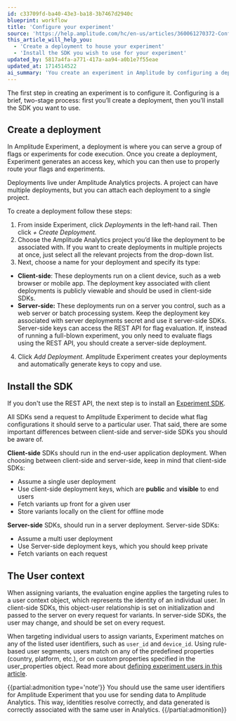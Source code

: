 ```yaml
---
id: c33709fd-ba40-43e3-ba18-3b7467d2940c
blueprint: workflow
title: 'Configure your experiment'
source: 'https://help.amplitude.com/hc/en-us/articles/360061270372-Configure-your-experiment'
this_article_will_help_you:
  - 'Create a deployment to house your experiment'
  - 'Install the SDK you wish to use for your experiment'
updated_by: 5817a4fa-a771-417a-aa94-a0b1e7f55eae
updated_at: 1714514522
ai_summary: 'You create an experiment in Amplitude by configuring a deployment and installing the SDK. A deployment serves flags or experiments for code execution, and each deployment is attached to an Analytics project in Amplitude. There are client-side and server-side deployments with specific characteristics. The SDK sends requests to Amplitude to determine flag configurations for users. The user context object is crucial for assigning variants based on targeting rules. Ensure consistency in user identifiers between Amplitude Experiment and Analytics for accurate data association.'
---
```

The first step in creating an experiment is to configure it. Configuring is a brief, two-stage process: first you’ll create a deployment, then you’ll install the SDK you want to use.

## Create a deployment

In Amplitude Experiment, a deployment is where you can serve a group of flags or experiments for code execution. Once you create a deployment, Experiment generates an access key, which you can then use to properly route your flags and experiments.

Deployments live under Amplitude Analytics projects. A project can have multiple deployments, but you can attach  each deployment to a single project.

To create a deployment follow these steps:

1. From inside Experiment, click *Deployments* in the left-hand rail. Then click *+ Create Deployment.*
2. Choose the Amplitude Analytics project you’d like the deployment to be associated with. If you want to create deployments in multiple projects at once, just select all the relevant projects from the drop-down list.
3. Next, choose a name for your deployment and specify its type:

  * **Client-side**: These deployments run on a client device, such as a web browser or mobile app. The deployment key associated with client deployments is publicly viewable and should be used in client-side SDKs.
  * **Server-side:** These deployments run on a server you control, such as a web server or batch processing system. Keep the deployment key associated with server deployments secret and use it server-side SDKs. Server-side keys can access the REST API for flag evaluation. If, instead of running a full-blown experiment, you only need to evaluate flags using the REST API, you should create a server-side deployment.

4. Click *Add Deployment*. Amplitude Experiment creates your deployments and automatically generate keys to copy and use.

## Install the SDK

If you don't use the REST API, the next step is to install an [Experiment SDK](/docs/sdks/experiment-sdks).

All SDKs send a request to Amplitude Experiment to decide what flag configurations it should serve to a particular user. That said, there are some important differences between client-side and server-side SDKs you should be aware of.

**Client-side** SDKs should run in the end-user application deployment. When choosing between client-side and server-side, keep in mind that client-side SDKs:

* Assume a single user deployment
* Use client-side deployment keys, which are **public** and **visible** to end users
* Fetch variants up front for a given user
* Store variants locally on the client for offline mode

**Server-side** SDKs, should run in a server deployment. Server-side SDKs:

* Assume a multi user deployment
* Use Server-side deployment keys, which you should keep private
* Fetch variants on each request

## The User context

When assigning variants, the evaluation engine applies the targeting rules to a user context object, which represents the identity of an individual user. In client-side SDKs, this object-user relationship is set on initialization and passed to the server on every request for variants. In server-side SDKs, the user may change, and should be set on every request.

When targeting individual users to assign variants, Experiment matches on any of the listed user identifiers, such as `user_id` and `device_id`. Using rule-based user segments, users match on any of the predefined properties (country, platform, etc.), or on custom properties specified in the user\_properties object. Read more about [defining experiment users in this article](/docs/feature-experiment/data-model#users).

{{partial:admonition type='note'}}
You should use the same user identifiers for Amplitude Experiment that you use for sending data to Amplitude Analytics. This way, identities resolve correctly, and data generated is correctly associated with the same user in Analytics.
{{/partial:admonition}}
